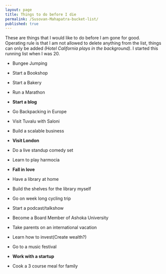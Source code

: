 ```yaml
---
layout: page
title: Things to do before I die
permalink: /Susovan-Mahapatra-bucket-list/
published: true
---
```

These are things that I would like to do before I am gone for good. 
Operating rule is that I am not allowed to delete anything from the list, things can only be added _(Hotel California plays in the background)_. I started this running list when I was 20.

- Bungee Jumping

- Start a Bookshop 

- Start a Bakery

- Run a Marathon

- **Start a blog**

- Go Backpacking in Europe 

- Visit Tuvalu with Saloni

- Build a scalable business

- **Visit London**

- Do a live standup comedy set

- Learn to play harmocia 

- **Fall in love**

- Have a library at home

- Build the shelves for the library myself

- Go on week long cycling trip 

- Start a podcast/talkshow

- Become a Board Member of Ashoka University

- Take parents on an international vacation 

- Learn how to invest(Create wealth?)

- Go to a music festival 

- **Work with a startup**

- Cook a 3 course meal for family
